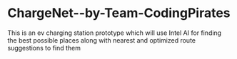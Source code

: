 # ChargeNet--by-Team-CodingPirates
This is an ev charging station prototype which will use Intel AI for finding the best possible places along with nearest and optimized route  suggestions to find them 
